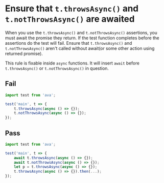 # Ensure that `t.throwsAsync()` and `t.notThrowsAsync()` are awaited

When you use the `t.throwsAsync()` and `t.notThrowsAsync()` assertions, you must await the promise they return. If the test function completes before the assertions do the test will fail. Ensure that `t.throwsAsync()` and `t.notThrowsAsync()` aren't called without await(or some other action using returned promise).

This rule is fixable inside `async` functions. It will insert `await` before `t.throwsAsync()` or `t.notThrowsAsync()` in question.
## Fail

```js
import test from 'ava';

test('main', t => {
	t.throwsAsync(async () => {});
	t.notThrowsAsync(async () => {});
});
```


## Pass

```js
import test from 'ava';

test('main', t => {
	await t.throwsAsync(async () => {});
	await t.notThrowsAsync(async () => {});
	let p = t.throwsAsync(async () => {});
	t.throwsAsync(async () => {}).then(...);
});
```
